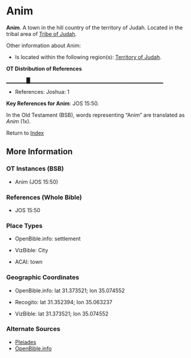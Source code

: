 # Anim
**Anim**. 
A town in the hill country of the territory of Judah. 
Located in the tribal area of [Tribe of Judah](../../../groups/md/acai/Judah.md). 




Other information about Anim:


* Is located within the following region(s): 
[Territory of Judah](TerritoryOfJudah.md). 


**OT Distribution of References**

▁▁▁▁▁█▁▁▁▁▁▁▁▁▁▁▁▁▁▁▁▁▁▁▁▁▁▁▁▁▁▁▁▁▁▁▁▁▁
* References: Joshua: 1



**Key References for Anim**: 
JOS 15:50. 


In the Old Testament (BSB), words representing “Anim” are translated as 
*Anim* (1x). 




Return to [Index](00-Index.md)

## More Information

### OT Instances (BSB)

* Anim (JOS 15:50)



### References (Whole Bible)

* JOS 15:50


### Place Types

* OpenBible.info: settlement

* VizBible: City

* ACAI: town



### Geographic Coordinates

* OpenBible.info: lat 31.373521; lon 35.074552

* Recogito: lat 31.352394; lon 35.063237

* VizBible: lat 31.373521; lon 35.074552



### Alternate Sources

* [Pleiades](http://pleiades.stoa.org/places/687823)
* [OpenBible.info](https://www.openbible.info/geo/ancient/ac22b90)




